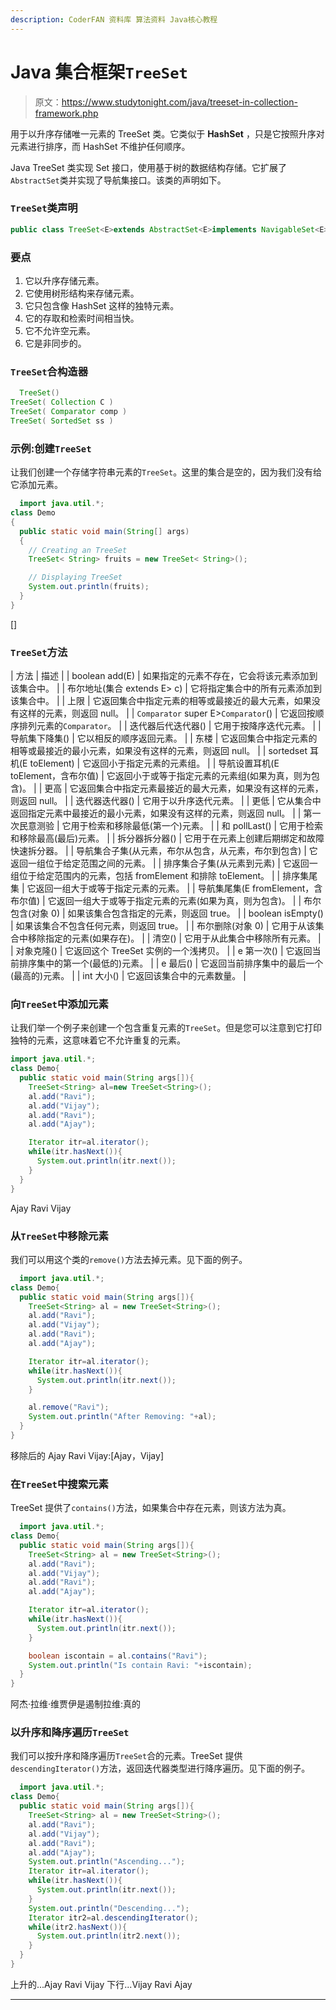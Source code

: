 ```yaml
---
description: CoderFAN 资料库 算法资料 Java核心教程
---
```


# Java 集合框架`TreeSet`

> 原文：<https://www.studytonight.com/java/treeset-in-collection-framework.php>

用于以升序存储唯一元素的 TreeSet 类。它类似于 **HashSet** ，只是它按照升序对元素进行排序，而 HashSet 不维护任何顺序。

Java TreeSet 类实现 Set 接口，使用基于树的数据结构存储。它扩展了`AbstractSet`类并实现了导航集接口。该类的声明如下。

### `TreeSet`类声明

```java
public class TreeSet<E>extends AbstractSet<E>implements NavigableSet<E>, Cloneable, Serializable
```

### 要点

1.  它以升序存储元素。
2.  它使用树形结构来存储元素。
3.  它只包含像 HashSet 这样的独特元素。
4.  它的存取和检索时间相当快。
5.  它不允许空元素。
6.  它是非同步的。

### `TreeSet`合构造器

```java
  TreeSet()
TreeSet( Collection C )  
TreeSet( Comparator comp )
TreeSet( SortedSet ss ) 

```

### 示例:创建`TreeSet`

让我们创建一个存储字符串元素的`TreeSet`。这里的集合是空的，因为我们没有给它添加元素。

```java
  import java.util.*;
class Demo
{
  public static void main(String[] args)
  {   
    // Creating an TreeSet
    TreeSet< String> fruits = new TreeSet< String>();

    // Displaying TreeSet
    System.out.println(fruits);
  }
} 

```

[]

### `TreeSet`方法

| 方法 | 描述 |
| boolean add(E) | 如果指定的元素不存在，它会将该元素添加到该集合中。 |
| 布尔地址(集合 extends E> c) | 它将指定集合中的所有元素添加到该集合中。 |
| 上限 | 它返回集合中指定元素的相等或最接近的最大元素，如果没有这样的元素，则返回 null。 |
| `Comparator` super E>`Comparator`() | 它返回按顺序排列元素的`Comparator`。 |
| 迭代器后代迭代器() | 它用于按降序迭代元素。 |
| 导航集下降集() | 它以相反的顺序返回元素。 |
| 东楼 | 它返回集合中指定元素的相等或最接近的最小元素，如果没有这样的元素，则返回 null。 |
| sortedset 耳机(E toElement) | 它返回小于指定元素的元素组。 |
| 导航设置耳机(E toElement，含布尔值) | 它返回小于或等于指定元素的元素组(如果为真，则为包含)。 |
| 更高 | 它返回集合中指定元素最接近的最大元素，如果没有这样的元素，则返回 null。 |
| 迭代器迭代器() | 它用于以升序迭代元素。 |
| 更低 | 它从集合中返回指定元素中最接近的最小元素，如果没有这样的元素，则返回 null。 |
| 第一次民意测验 | 它用于检索和移除最低(第一个)元素。 |
| 和 pollLast() | 它用于检索和移除最高(最后)元素。 |
| 拆分器拆分器() | 它用于在元素上创建后期绑定和故障快速拆分器。 |
| 导航集合子集(从元素，布尔从包含，从元素，布尔到包含) | 它返回一组位于给定范围之间的元素。 |
| 排序集合子集(从元素到元素) | 它返回一组位于给定范围内的元素，包括 fromElement 和排除 toElement。 |
| 排序集尾集 | 它返回一组大于或等于指定元素的元素。 |
| 导航集尾集(E fromElement，含布尔值) | 它返回一组大于或等于指定元素的元素(如果为真，则为包含)。 |
| 布尔包含(对象 0) | 如果该集合包含指定的元素，则返回 true。 |
| boolean isEmpty() | 如果该集合不包含任何元素，则返回 true。 |
| 布尔删除(对象 0) | 它用于从该集合中移除指定的元素(如果存在)。 |
| 清空() | 它用于从此集合中移除所有元素。 |
| 对象克隆() | 它返回这个 TreeSet 实例的一个浅拷贝。 |
| e 第一次() | 它返回当前排序集中的第一个(最低的)元素。 |
| e 最后() | 它返回当前排序集中的最后一个(最高的)元素。 |
| int 大小() | 它返回该集合中的元素数量。 |

### 向`TreeSet`中添加元素

让我们举一个例子来创建一个包含重复元素的`TreeSet`。但是您可以注意到它打印独特的元素，这意味着它不允许重复的元素。

```java
import java.util.*;
class Demo{
  public static void main(String args[]){
    TreeSet<String> al=new TreeSet<String>();
    al.add("Ravi");
    al.add("Vijay");
    al.add("Ravi");
    al.add("Ajay");

    Iterator itr=al.iterator();
    while(itr.hasNext()){
      System.out.println(itr.next());
    }
  }
} 
```

Ajay Ravi Vijay

### 从`TreeSet`中移除元素

我们可以用这个类的`remove()`方法去掉元素。见下面的例子。

```java
  import java.util.*;
class Demo{
  public static void main(String args[]){
    TreeSet<String> al = new TreeSet<String>();
    al.add("Ravi");
    al.add("Vijay");
    al.add("Ravi");
    al.add("Ajay");

    Iterator itr=al.iterator();
    while(itr.hasNext()){
      System.out.println(itr.next());
    }

    al.remove("Ravi");
    System.out.println("After Removing: "+al);
  }
} 

```

移除后的 Ajay Ravi Vijay:[Ajay，Vijay]

### 在`TreeSet`中搜索元素

TreeSet 提供了`contains()`方法，如果集合中存在元素，则该方法为真。

```java
  import java.util.*;
class Demo{
  public static void main(String args[]){
    TreeSet<String> al = new TreeSet<String>();
    al.add("Ravi");
    al.add("Vijay");
    al.add("Ravi");
    al.add("Ajay");

    Iterator itr=al.iterator();
    while(itr.hasNext()){
      System.out.println(itr.next());
    }

    boolean iscontain = al.contains("Ravi");
    System.out.println("Is contain Ravi: "+iscontain);
  }
} 

```

阿杰·拉维·维贾伊是遏制拉维:真的

### 以升序和降序遍历`TreeSet`

我们可以按升序和降序遍历`TreeSet`合的元素。TreeSet 提供`descendingIterator()`方法，返回迭代器类型进行降序遍历。见下面的例子。

```java
  import java.util.*;
class Demo{
  public static void main(String args[]){
    TreeSet<String> al = new TreeSet<String>();
    al.add("Ravi");
    al.add("Vijay");
    al.add("Ravi");
    al.add("Ajay");
    System.out.println("Ascending...");
    Iterator itr=al.iterator();
    while(itr.hasNext()){
      System.out.println(itr.next());
    }
    System.out.println("Descending...");
    Iterator itr2=al.descendingIterator();
    while(itr2.hasNext()){
      System.out.println(itr2.next());
    }
  }
} 

```

上升的...Ajay Ravi Vijay 下行...Vijay Ravi Ajay

* * *